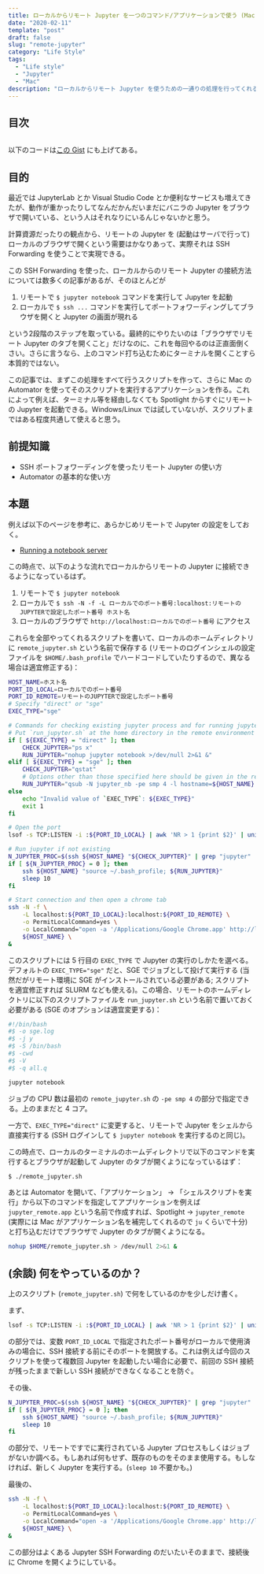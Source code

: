```yaml
---
title: ローカルからリモート Jupyter を一つのコマンド/アプリケーションで使う (Mac)
date: "2020-02-11"
template: "post"
draft: false
slug: "remote-jupyter"
category: "Life Style"
tags:
  - "Life style"
  - "Jupyter"
  - "Mac"
description: "ローカルからリモート Jupyter を使うための一通りの処理を行ってくれるアプリケーションを作る。"
---
```


## 目次

```toc
```

以下のコードは[この Gist](https://gist.github.com/yoshihikosuzuki/a0b89404063368ddaabc30c8173d2a7d) にも上げてある。

## 目的

最近では JupyterLab とか Visual Studio Code とか便利なサービスも増えてきたが、動作が重かったりしてなんだかんだいまだにバニラの Jupyter をブラウザで開いている、という人はそれなりにいるんじゃないかと思う。

計算資源だったりの観点から、リモートの Jupyter を (起動はサーバで行って) ローカルのブラウザで開くという需要はかなりあって、実際それは SSH Forwarding を使うことで実現できる。

この SSH Forwarding を使った、ローカルからのリモート Jupyter の接続方法については数多くの記事があるが、そのほとんどが

1. リモートで `$ jupyter notebook` コマンドを実行して Jupyter を起動
1. ローカルで `$ ssh ...` コマンドを実行してポートフォワーディングしてブラウザを開くと Jupyter の画面が現れる

という2段階のステップを取っている。最終的にやりたいのは「ブラウザでリモート Jupyter のタブを開くこと」だけなのに、これを毎回やるのは正直面倒くさい。さらに言うなら、上のコマンド打ち込むためにターミナルを開くことすら本質的ではない。

この記事では、まずこの処理をすべて行うスクリプトを作って、さらに Mac の Automator を使ってそのスクリプトを実行するアプリケーションを作る。これによって例えば、ターミナル等を経由しなくても Spotlight からすぐにリモートの Jupyter を起動できる。Windows/Linux では試していないが、スクリプトまではある程度共通して使えると思う。

## 前提知識

- SSH ポートフォワーディングを使ったリモート Jupyter の使い方
- Automator の基本的な使い方

## 本題

例えば以下のページを参考に、あらかじめリモートで Jupyter の設定をしておく。

- [Running a notebook server](https://jupyter-notebook.readthedocs.io/en/latest/public_server.html)

この時点で、以下のような流れでローカルからリモートの Jupyter に接続できるようになっているはず。

1. リモートで `$ jupyter notebook`
1. ローカルで `$ ssh -N -f -L ローカルでのポート番号:localhost:リモートのJUPYTERで設定したポート番号 ホスト名`
1. ローカルのブラウザで `http://localhost:ローカルでのポート番号` にアクセス

これらを全部やってくれるスクリプトを書いて、ローカルのホームディレクトリに `remote_jupyter.sh` という名前で保存する (リモートのログインシェルの設定ファイルを `$HOME/.bash_profile` でハードコードしていたりするので、異なる場合は適宜修正する)：

```bash
HOST_NAME=ホスト名
PORT_ID_LOCAL=ローカルでのポート番号
PORT_ID_REMOTE=リモートのJUPYTERで設定したポート番号
# Specify "direct" or "sge"
EXEC_TYPE="sge"

# Commands for checking existing jupyter process and for running jupyter
# Put `run_jupyter.sh` at the home directory in the remote environment if using a job scheduler
if [ ${EXEC_TYPE} = "direct" ]; then
    CHECK_JUPYTER="ps x"
    RUN_JUPYTER="nohup jupyter notebook >/dev/null 2>&1 &"
elif [ ${EXEC_TYPE} = "sge" ]; then
    CHECK_JUPYTER="qstat"
    # Options other than those specified here should be given in the remote file
    RUN_JUPYTER="qsub -N jupyter_nb -pe smp 4 -l hostname=${HOST_NAME} run_jupyter.sh"
else
    echo "Invalid value of `EXEC_TYPE`: ${EXEC_TYPE}"
    exit 1
fi

# Open the port
lsof -s TCP:LISTEN -i :${PORT_ID_LOCAL} | awk 'NR > 1 {print $2}' | uniq | while read PID; do kill -KILL ${PID}; done

# Run jupyter if not existing
N_JUPYTER_PROC=$(ssh ${HOST_NAME} "${CHECK_JUPYTER}" | grep "jupyter" | wc -l)
if [ ${N_JUPYTER_PROC} = 0 ]; then
    ssh ${HOST_NAME} "source ~/.bash_profile; ${RUN_JUPYTER}"
    sleep 10
fi

# Start connection and then open a chrome tab
ssh -N -f \
    -L localhost:${PORT_ID_LOCAL}:localhost:${PORT_ID_REMOTE} \
    -o PermitLocalCommand=yes \
    -o LocalCommand="open -a '/Applications/Google Chrome.app' http://localhost:${PORT_ID_LOCAL}" \
    ${HOST_NAME} \
&
```

このスクリプトには 5 行目の `EXEC_TYPE` で Jupyter の実行のしかたを選べる。デフォルトの `EXEC_TYPE="sge"` だと、SGE でジョブとして投げて実行する (当然だがリモート環境に SGE がインストールされている必要がある; スクリプトを適宜修正すれば SLURM なども使える)。この場合、リモートのホームディレクトリに以下のスクリプトファイルを `run_jupyter.sh` という名前で置いておく必要がある (SGE のオプションは適宜変更する)：

```bash
#!/bin/bash
#$ -o sge.log
#$ -j y
#$ -S /bin/bash
#$ -cwd
#$ -V
#$ -q all.q

jupyter notebook
```

ジョブの CPU 数は最初の `remote_jupyter.sh` の `-pe smp 4` の部分で指定できる。上のままだと 4 コア。

一方で、`EXEC_TYPE="direct"` に変更すると、リモートで Jupyter をシェルから直接実行する (SSH ログインして `$ jupyter notebook` を実行するのと同じ)。

この時点で、ローカルのターミナルのホームディレクトリで以下のコマンドを実行するとブラウザが起動して Jupyter のタブが開くようになっているはず：

```bash
$ ./remote_jupyter.sh
```

あとは Automator を開いて、「アプリケーション」 -> 「シェルスクリプトを実行」から以下のコマンドを指定してアプリケーションを例えば `jupyter_remote.app` という名前で作成すれば、Spotlight -> `jupyter_remote` (実際には Mac がアプリケーション名を補完してくれるので `ju` くらいで十分) と打ち込むだけでブラウザで Jupyter のタブが開くようになる。

```bash
nohup $HOME/remote_jupyter.sh > /dev/null 2>&1 &
```

## (余談) 何をやっているのか？

上のスクリプト (`remote_jupyter.sh`) で何をしているのかを少しだけ書く。

まず、

```bash
lsof -s TCP:LISTEN -i :${PORT_ID_LOCAL} | awk 'NR > 1 {print $2}' | uniq | while read PID; do kill -KILL ${PID}; done
```

の部分では、変数 `PORT_ID_LOCAL` で指定されたポート番号がローカルで使用済みの場合に、SSH 接続する前にそのポートを開放する。これは例えば今回のスクリプトを使って複数回 Jupyter を起動したい場合に必要で、前回の SSH 接続が残ったままで新しい SSH 接続ができなくなることを防ぐ。

その後、

```bash
N_JUPYTER_PROC=$(ssh ${HOST_NAME} "${CHECK_JUPYTER}" | grep "jupyter" | wc -l)
if [ ${N_JUPYTER_PROC} = 0 ]; then
    ssh ${HOST_NAME} "source ~/.bash_profile; ${RUN_JUPYTER}"
    sleep 10
fi
```

の部分で、リモートですでに実行されている Jupyter プロセスもしくはジョブがないか調べる。もしあれば何もせず、既存のものをそのまま使用する。もしなければ、新しく Jupyter を実行する。(`sleep 10` 不要かも。)

最後の、

```bash
ssh -N -f \
    -L localhost:${PORT_ID_LOCAL}:localhost:${PORT_ID_REMOTE} \
    -o PermitLocalCommand=yes \
    -o LocalCommand="open -a '/Applications/Google Chrome.app' http://localhost:${PORT_ID_LOCAL}" \
    ${HOST_NAME} \
&
```

この部分はよくある Jupyter SSH Forwarding のだいたいそのままで、接続後に Chrome を開くようにしている。
